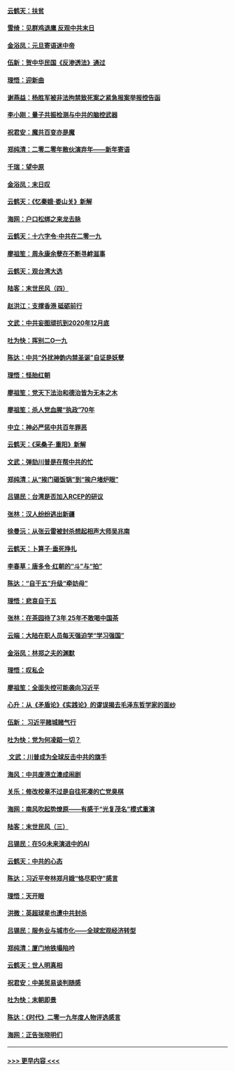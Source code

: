 #### [云鹤天：扶贫](../pages/nsc993/n11764245.md?t=01030822) 
#### [雪绮：见群鸡退鹰  反观中共末日](../pages/nsc993/n11762112.md?t=01030822) 
#### [金浴凤：元旦寄语迷中帝](../pages/nsc993/n11761788.md?t=01030822) 
#### [伍新：贺中华民国《反渗透法》通过](../pages/nsc993/n11761994.md?t=01030822) 
#### [理悟：迎新曲](../pages/nsc993/n11761152.md?t=01030822) 
#### [谢燕益：杨胜军被非法拘禁致死案之紧急报案举报控告函](../pages/nsc993/n11756134.md?t=01030822) 
#### [李小刚：量子共振检测与中共的脑控武器](../pages/nsc993/n11754518.md?t=01030822) 
#### [祝君安：魔共百变亦是魔](../pages/nsc993/n11754469.md?t=01030822) 
#### [郑纯清：二零二零年散伙演弃年——新年寄语](../pages/nsc993/n11754195.md?t=01030822) 
#### [千瑞：望中原](../pages/nsc993/n11754159.md?t=01030822) 
#### [金浴凤：末日叹](../pages/nsc993/n11752359.md?t=01030822) 
#### [云鹤天：《忆秦娥‧娄山关》新解](../pages/nsc993/n11752348.md?t=01030822) 
#### [海网：户口松绑之来龙去脉](../pages/nsc993/n11752328.md?t=01030822) 
#### [云鹤天：十六字令‧中共在二零一九](../pages/nsc993/n11752305.md?t=01030822) 
#### [廖祖笙：周永康余孽在不断寻衅滋事](../pages/nsc993/n11751013.md?t=01030822) 
#### [云鹤天：观台湾大选](../pages/nsc993/n11751007.md?t=01030822) 
#### [陆客：末世民风（四）](../pages/nsc993/n11749203.md?t=01030822) 
#### [赵洪江：支撑香港 砥砺前行](../pages/nsc993/n11748482.md?t=01030822) 
#### [文武：中共妄图顽抗到2020年12月底](../pages/nsc993/n11748446.md?t=01030822) 
#### [吐为快：挥别二O一九](../pages/nsc993/n11748411.md?t=01030822) 
#### [陈达：中共“外扰神韵内禁圣诞”自证是妖孽](../pages/nsc993/n11748226.md?t=01030822) 
#### [理悟：怪胎红朝](../pages/nsc993/n11748206.md?t=01030822) 
#### [廖祖笙：党天下法治和德治皆为无本之木](../pages/nsc993/n11748135.md?t=01030822) 
#### [廖祖笙：杀人党血腥“执政”70年](../pages/nsc993/n11745144.md?t=01030822) 
#### [中立：神必严惩中共百年罪恶](../pages/nsc993/n11744970.md?t=01030822) 
#### [云鹤天：《采桑子‧重阳》新解](../pages/nsc993/n11744948.md?t=01030822) 
#### [文武：弹劾川普是在帮中共的忙](../pages/nsc993/n11744758.md?t=01030822) 
#### [郑纯清：从“挨门砸饭锅”到“挨户堵炉眼”](../pages/nsc993/n11744745.md?t=01030822) 
#### [吕锡民：台湾是否加入RCEP的研议](../pages/nsc993/n11744701.md?t=01030822) 
#### [张林：汉人纷纷逃出新疆](../pages/nsc993/n11743530.md?t=01030822) 
#### [徐曼沅：从张云雷被封杀想起相声大师吴兆南](../pages/nsc993/n11741816.md?t=01030822) 
#### [云鹤天：卜算子‧垂死挣扎](../pages/nsc993/n11739956.md?t=01030822) 
#### [李春草：唐多令‧红朝的“斗”与“拍”](../pages/nsc993/n11739830.md?t=01030822) 
#### [陈达：“自干五”升级“牵妨母”](../pages/nsc993/n11739724.md?t=01030822) 
#### [理悟：悲哀自干五](../pages/nsc993/n11739547.md?t=01030822) 
#### [张林：在茶园待了3年 25年不敢喝中国茶](../pages/nsc993/n11739240.md?t=01030822) 
#### [云端：大陆在职人员每天强迫学“学习强国”](../pages/nsc993/n11738735.md?t=01030822) 
#### [金浴凤：林郑之夫的渊默](../pages/nsc993/n11737735.md?t=01030822) 
#### [理悟：叹私企](../pages/nsc993/n11737715.md?t=01030822) 
#### [廖祖笙：全面失控可能袭向习近平](../pages/nsc993/n11737704.md?t=01030822) 
#### [心升：从《矛盾论》《实践论》的谬误揭去毛泽东哲学家的面纱](../pages/nsc993/n11736962.md?t=01030822) 
#### [伍新： 习近平赌城赌气行](../pages/nsc993/n11736929.md?t=01030822) 
#### [吐为快：党为何凌蹈一切？](../pages/nsc993/n11736915.md?t=01030822) 
#### [ 文武：川普成为全球反击中共的旗手](../pages/nsc993/n11736882.md?t=01030822) 
#### [海风：中共废港立澳成闹剧](../pages/nsc993/n11735857.md?t=01030822) 
#### [关乐：修改校章不过是自往死凑的亡党臭棋](../pages/nsc993/n11735097.md?t=01030822) 
#### [海网：南风吹起势燎原——有感于“光复茂名”模式重演](../pages/nsc993/n11732308.md?t=01030822) 
#### [陆客：末世民风（三）](../pages/nsc993/n11732211.md?t=01030822) 
#### [吕锡民：在5G未来演进中的AI](../pages/nsc993/n11730010.md?t=01030822) 
#### [云鹤天：中共的心态](../pages/nsc993/n11729906.md?t=01030822) 
#### [陈达：习近平夸林郑月娥“恪尽职守”感言](../pages/nsc993/n11729881.md?t=01030822) 
#### [理悟：天开眼](../pages/nsc993/n11729699.md?t=01030822) 
#### [洪微：英超球星也遭中共封杀](../pages/nsc993/n11727243.md?t=01030822) 
#### [吕锡民：服务业与城市化——全球宏观经济转型](../pages/nsc993/n11725845.md?t=01030822) 
#### [郑纯清：厦门地铁塌陷吟](../pages/nsc993/n11725813.md?t=01030822) 
#### [云鹤天：世人明真相](../pages/nsc993/n11725621.md?t=01030822) 
#### [祝君安：中美贸易谈判随感](../pages/nsc993/n11725609.md?t=01030822) 
#### [吐为快：末朝即景](../pages/nsc993/n11723365.md?t=01030822) 
#### [陈达：《时代》二零一九年度人物评选感言](../pages/nsc993/n11723337.md?t=01030822) 
#### [海网：正告张晓明们](../pages/nsc993/n11723228.md?t=01030822) 

----
#### [ >>> 更早内容 <<< ](../indexes/nsc993-earlier.md)
